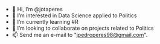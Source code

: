 - 👋 Hi, I’m @jotaperes
- 👀 I’m interested in Data Science applied to Politics
- 🌱 I’m currently learning #R
- 💞️ I’m looking to collaborate on projects related to Politics
- 📫 Send me an e-mail to "jpedroperes98@gmail.com".

<!---
jotaperes/jotaperes is a ✨ special ✨ repository because its `README.md` (this file) appears on your GitHub profile.
You can click the Preview link to take a look at your changes.
--->
